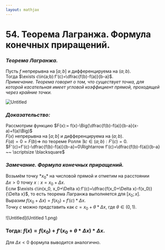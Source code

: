 ```yaml
---  
layout: mathjax  
---  
```

  
# 54. Теорема Лагранжа. Формула конечных приращений.  
  
### *Теорема Лагранжа.*  
Пусть $f$ непрерывна на $[a;b]$ и дифференцируема на $(a;b)$.  
Тогда $\exists c\in(a;b):f'(c)=\dfrac{f(b)-f(a)}{b-a}$.  
*Примечание. Теорема говорит о том, что существует точка, для которой касательная имеет угловой коэффициент прямой, проходящей через крайние точки.*  
  
![Untitled](Untitled.png)  
  
### *Доказательство:*  
Рассмотрим функцию $F(x):= f(x)-\Big(\dfrac{f(b)-f(a)}{b-a}(x-a)+f(a)\Big)$  
$F(x)$ непрерывна на $[a;b]$ и дифференцируема на $(a;b)$.  
$F(a)=0=F(b)\Rightarrow$ по теореме Ролля $\exists c\in(a;b):F'(c)=0.$  
$F'(c)=f'(c)-\dfrac{f(b)-f(a)}{b-a}=0\Rightarrow f'(c)=\dfrac{f(b)-f(a)}{b-a} ~~ \scriptsize \blacksquare$  
  
### *Замечание. Формула конечных приращений.*  
Возьмём точку $*x_0*$ на числовой прямой и отметим на расстоянии  
$\Delta x >0$ точку $x$$: x=x_0+\Delta x$.  
Если $\exists c\in(x_0, x_0+\Delta x):f'(c)=\dfrac{f(x_0+\Delta x)-f(x_0)}{\Delta x}$, то есть теорема Лагранжа выполняется для $[x_0; x]$.  
Выразим $f(x_0+\Delta x)=f(x_0)+f'(c)*\Delta x$.  
Точку $c$ можно представить как $c=x_0+\theta*\Delta x$, где $\theta \in(0, 1)$.  
  
![Untitled](Untitled 1.png)  
  
### Тогда: $f(x)=f(x_0)+f'(x_0+\theta*\Delta x)*\Delta x$.  
Для $\Delta x<0$ формула выводится аналогично.  
